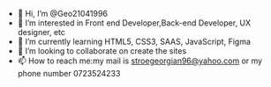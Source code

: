 - 👋 Hi, I’m @Geo21041996
- 👀 I’m interested in Front end Developer,Back-end Developer, UX designer, etc
- 🌱 I’m currently learning HTML5, CSS3, SAAS, JavaScript, Figma
- 💞️ I’m looking to collaborate on create the sites
- 📫 How to reach me:my mail is stroegeorgian96@yahoo.com or my phone number 0723524233

<!---
Geo21041996/Geo21041996 is a ✨ special ✨ repository because its `README.md` (this file) appears on your GitHub profile.
You can click the Preview link to take a look at your changes.
--->
